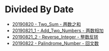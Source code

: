 # Divided By Date

* [20190820 - Two_Sum - 两数之和](20190820/README.md)
* [20190821_1 - Add_Two_Numbers - 两数相加](20190821_1/README.md)
* [20190821_2 - Reverse_Integer - 整数反转](20190821_2/README.md)
* [20190822 - Palindrome_Number - 回文数](20190822/README.md)